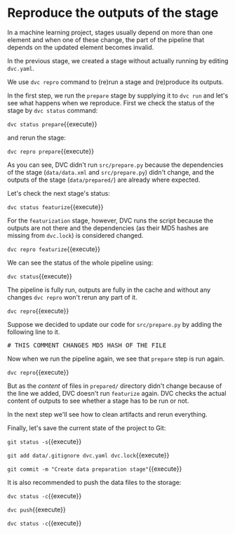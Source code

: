 # Reproduce the outputs of the stage

In a machine learning project, stages usually depend on more than one element
and when one of these change, the part of the pipeline that depends on the
updated element becomes invalid.

In the previous stage, we created a stage without actually running by editing
`dvc.yaml`.

We use `dvc repro` command to (re)run a stage and (re)produce its outputs.

In the first step, we run the `prepare` stage by supplying it to `dvc run` and
let's see what happens when we reproduce. First we check the status of the stage
by `dvc status` command:

`dvc status prepare`{{execute}}

and rerun the stage:

`dvc repro prepare`{{execute}}

As you can see, DVC didn't run `src/prepare.py` because the dependencies of the
stage (`data/data.xml` and `src/prepare.py`) didn't change, and the outputs of the
stage (`data/prepared/`) are already where expected.

Let's check the next stage's status:

`dvc status featurize`{{execute}}

For the `featurization` stage, however, DVC runs the script because the outputs
are not there and the dependencies (as their MD5 hashes are missing from
`dvc.lock`) is considered changed.

`dvc repro featurize`{{execute}}

We can see the status of the whole pipeline using:

`dvc status`{{execute}}

The pipeline is fully run, outputs are fully in the cache and without any
changes `dvc repro` won't rerun any part of it.

`dvc repro`{{execute}}

Suppose we decided to update our code for `src/prepare.py` by adding the
following line to it.

<pre class="file" data-filename="stages/src/prepare.py" data-target="append">
# THIS COMMENT CHANGES MD5 HASH OF THE FILE
</pre>

Now when we run the pipeline again, we see that `prepare` step is run again. 

`dvc repro`{{execute}}

But as the _content_ of files in `prepared/` directory didn't change because of
the line we added, DVC doesn't run `featurize` again. DVC checks the actual
content of outputs to see whether a stage has to be run or not. 

In the next step we'll see how to clean artifacts and rerun everything. 


Finally, let's save the current state of the project to Git:

`git status -s`{{execute}}

`git add data/.gitignore dvc.yaml dvc.lock`{{execute}}

`git commit -m "Create data preparation stage"`{{execute}}
   
It is also recommended to push the data files to the storage:
   
`dvc status -c`{{execute}}

`dvc push`{{execute}}

`dvc status -c`{{execute}}
